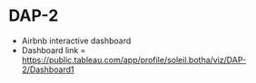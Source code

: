 # DAP-2
- Airbnb interactive dashboard 
- Dashboard link = https://public.tableau.com/app/profile/soleil.botha/viz/DAP-2/Dashboard1

